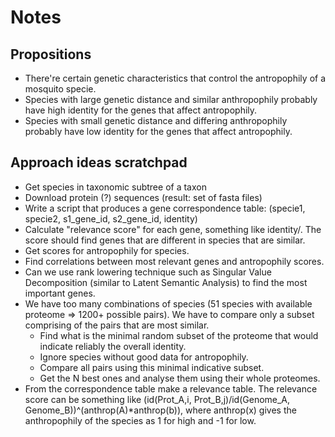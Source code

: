 # Notes


## Propositions

- There're certain genetic characteristics that control the antropophily of a mosquito specie.
- Species with large genetic distance and similar anthropophily probably have high identity for the genes that affect antropophily.
- Species with small genetic distance and differing anthropophily probably have low identity for the genes that affect antropophily.



## Approach ideas scratchpad
- Get species in taxonomic subtree of a taxon
- Download protein (?) sequences (result: set of fasta files)
- Write a script that produces a gene correspondence table: (specie1, specie2, s1_gene_id, s2_gene_id, identity)
- Calculate "relevance score" for each gene, something like identity/<average identity for other genes of the same species>. The score should find genes that are different in species that are similar.
- Get scores for antropophily for species.
- Find correlations between most relevant genes and antropophily scores.
- Can we use rank lowering technique such as Singular Value Decomposition (similar to Latent Semantic Analysis) to find the most important genes.
- We have too many combinations of species (51 species with available proteome => 1200+ possible pairs). We have to compare only a subset comprising of the pairs that are most similar.
	- Find what is the minimal random subset of the proteome that would indicate reliably the overall identity.
	- Ignore species without good data for antropophily.
	- Compare all pairs using this minimal indicative subset.
	- Get the N best ones and analyse them using their whole proteomes.
- From the correspondence table make a relevance table. The relevance score can be something like (id(Prot_A,i, Prot_B,j)/id(Genome_A, Genome_B))^(anthrop(A)*anthrop(b)), where anthrop(x) gives the anthropophily of the species as 1 for high and -1 for low.